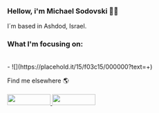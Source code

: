 ### Hellow, i'm Michael Sodovski 💪😎 

  I´m based in Ashdod, Israel.
  
  
<h3> What I'm focusing on: </h3>
<br>
- ![](https://placehold.it/15/f03c15/000000?text=+)

Find me elsewhere 🌎
<br><br>
<a href="https://www.linkedin.com/in/michael-sodovski-2563a31a0/">
  <img src="https://asougidigital.com/service/img/publicidad-linkedin/linkedin-logo.png" width="100" height="25"/>
</a>
<a href="https://www.facebook.com/michael.svanidze/">
  <img src="https://upload.wikimedia.org/wikipedia/commons/thumb/7/7c/Facebook_New_Logo_%282015%29.svg/768px-Facebook_New_Logo_%282015%29.svg.png" width="100" height="25" />
</a>

